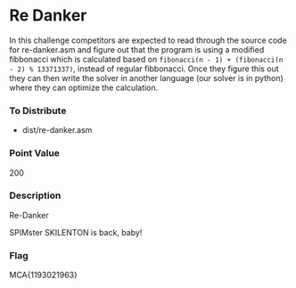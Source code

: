 # Re Danker

In this challenge competitors are expected to read through the source code for re-danker.asm and figure out that the program is using a modified fibbonacci which is calculated based on `fibonacci(n - 1) + (fibonacci(n - 2) % 13371337)`, instead of regular fibbonacci. Once they figure this out they can then write the solver in another language (our solver is in python) where they can optimize the calculation.

### To Distribute

 - dist/re-danker.asm

### Point Value

200

### Description

Re-Danker

SPIMster SKILENTON is back, baby!

### Flag

MCA{1193021963}
